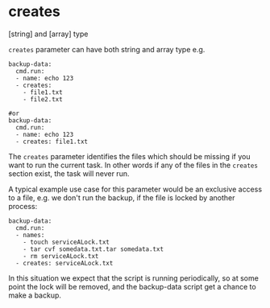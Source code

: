# creates
[string] and [array] type

`creates` parameter can have both string and array type e.g.

    backup-data:
      cmd.run:
      - name: echo 123
      - creates:
        - file1.txt
        - file2.txt

    #or
    backup-data:
      cmd.run:
      - name: echo 123
      - creates: file1.txt

The `creates` parameter identifies the files which should be missing if you want to run the current task. In other words if any of the files in the `creates` section exist, the task will never run. 

A typical example use case for this parameter would be an exclusive access to a file, e.g. we don't run the backup, if the file is locked by another process:

    backup-data:
      cmd.run:
      - names:
        - touch serviceALock.txt
        - tar cvf somedata.txt.tar somedata.txt
        - rm serviceALock.txt
      - creates: serviceALock.txt
      
In this situation we expect that the script is running periodically, so at some point the lock will be removed, and the backup-data script get a chance to make a backup.

